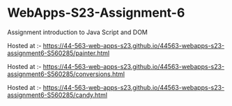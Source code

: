 
# WebApps-S23-Assignment-6
Assignment introduction to Java Script and DOM


Hosted at :- https://44-563-web-apps-s23.github.io/44563-webapps-s23-assignment6-S560285/painter.html

Hosted at :- https://44-563-web-apps-s23.github.io/44563-webapps-s23-assignment6-S560285/conversions.html

Hosted at :- https://44-563-web-apps-s23.github.io/44563-webapps-s23-assignment6-S560285/candy.html

